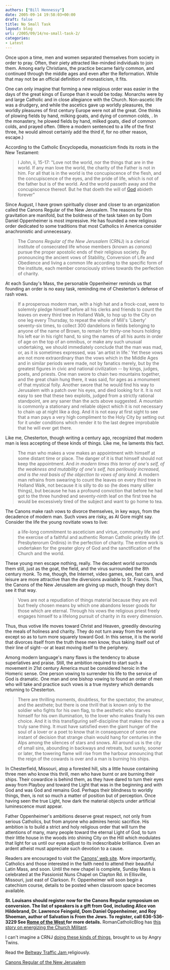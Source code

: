 ```yaml
---
authors: ["Bill Hennessy"]
date: 2005-09-14 19:58:03+00:00
draft: false
title: No Small Task
layout: blog
url: /2005/09/14/no-small-task-2/
categories:
- Latest
---
```


Once upon a time, men and women separated themselves from society in order to pray. Often, their piety attracted like-minded individuals to join them. Among early Christians, the practice became fairly common, and continued through the middle ages and even after the Reformation. While that may not be an official definition of monasticism, it fits.




One can only imagine that forming a new religious order was easier in the days of the great kings of Europe than it would be today. Monarchs were by and large Catholic and in close allegiance with the Church. Non-ascetic life was a drudgery, and while the ascetics gave up worldly pleasures, the worldly pleasures of first century Europe were not all the great. One thinks of plowing fields by hand, milking goats, and dying of common colds, . In the monastery, he plowed fields by hand, milked goats, died of common colds, and prayed often. (Were a modern sentenced to a life of the first three, he would almost certainly add the third if, for no other reason, escape.)




According to the Catholic Encyclopedia, monasticism finds its roots in the New Testament:




> 

> 
> I John, ii, 15-17: "Love not the world, nor the things that are in the world. If any man love the world, the charity of the Father is not in him. For all that is in the world is the concupiscence of the flesh, and the concupiscence of the eyes, and the pride of life, which is not of the father but is of the world. And the world passeth away and the concupiscence thereof. But he that doeth the will of [God](https://www.newadvent.org/cathen/06608a.htm) abideth forever"
> 
> 




Since August, I have grown spiritually closer and closer to an organization called the Canons Regular of the New Jerusalem. The reasons for this gravitation are manifold, but the boldness of the task taken on by Dom Daniel Oppenheimer is most impressive. He has founded a new religious order dedicated to some traditions that most Catholics in America consider anachronistic and unnecessary.




> 

> 
> The _Canons Regular of the New Jerusalem_ (CRNJ) is a clerical institute of consecrated life whose members (known as _canons_) pursue the proper apostolic ends of their religious society. By pronouncing the ancient vows of Stability, Conversion of Life and Obedience and living a common life according to the specific form of the institute, each member consciously strives towards the perfection of charity.
> 
> 




At each Sunday's Mass, the personable Oppenheimer reminds us that founding an order is no easy task, reminding me of Chesterton's defense of rash vows.




> 

> 
> If a prosperous modern man, with a high hat and a frock-coat, were to solemnly pledge himself before all his clerks and friends to count the leaves on every third tree in Holland Walk, to hop up to the City on one leg every Thursday, to repeat the whole of Mill's 'Liberty' seventy-six times, to collect 300 dandelions in fields belonging to anyone of the name of Brown, to remain for thirty-one hours holding his left ear in his right hand, to sing the names of all his aunts in order of age on the top of an omnibus, or make any such unusual undertaking, we should immediately conclude that the man was mad, or, as it is sometimes expressed, was 'an artist in life.' Yet these vows are not more extraordinary than the vows which in the Middle Ages and in similar periods were made, not by fanatics merely, but by the greatest figures in civic and national civilization -- by kings, judges, poets, and priests. One man swore to chain two mountains together, and the great chain hung there, it was said, for ages as a monument of that mystical folly. Another swore that he would find his way to Jerusalem with a patch over his eyes, and died looking for it. It is not easy to see that these two exploits, judged from a strictly rational standpoint, are any saner than the acts above suggested. A mountain is commonly a stationary and reliable object which it is not necessary to chain up at night like a dog. And it is not easy at first sight to see that a man pays a very high compliment to the Holy City by setting out for it under conditions which render it to the last degree improbable that he will ever get there. 
> 
> 




Like me, Chesterton, though writing a century ago, recognized that modern man is less accepting of these kinds of things. Like me, he laments this fact.




> 

> 
> The man who makes a vow makes an appointment with himself at some distant time or place. The danger of it is that himself should not keep the appointment. And _in modern times this terror of one's self, of the weakness and mutability of one's self, has perilously increased, and is the real basis of the objection to vows of any kind_. A modern man refrains from swearing to count the leaves on every third tree in Holland Walk, not because it is silly to do so (he does many sillier things), but because he has a profound conviction that before he had got to the three hundred and seventy-ninth leaf on the first tree he would be excessively tired of the subject and want to go home to tea.
> 
> 




The Canons make rash vows to divorce themselves, in key ways, from the decadence of modern man. Such vows are risky, as Al Gore might say. Consider the life the young novitiate vows to live:




> 

> 
> a life-long commitment to asceticism and virtue, community life and the exercise of a faithful and authentic Roman Catholic priestly life (cf. Presbyterorum Ordinis) in the perfection of charity. The entire work is undertaken for the greater glory of God and the sanctification of the Church and the world.
> 
> 




These young men escape nothing, really. The decadent world surrounds them still, just as the goat, the field, and the virus surrounded the 8th century monk. To me, though, the Internet, video games, sex, fast cars, and leisure are more attractive than the diversions available to St. Francis. Thus, the Canons of the New Jerusalem are giving up much, though they don't see it that way.




> 

> 
> Vows are not a repudiation of things material because they are evil but freely chosen means by which one abandons lesser goods for those which are eternal. Through his vows the religious priest freely engages himself to a lifelong pursuit of charity in its every dimension.
> 
> 




Thus, thus votive life moves toward Christ and Heaven, greedily devouring the meals of holiness and charity. They do not turn away from the world except so as to turn more squarely toward God. In this sense, it is the world that divorces itself from the truth these men know, thus taking itself out of their line of sight--or at least moving itself to the periphery.




Among modern language's many flaws is the tendency to abuse superlatives and praise. Still, the ambition required to start such a movement in 21st century America must be considered heroic in the Homeric sense. One person vowing to surrender his life to the service of God is dramatic. One man and one bishop vowing to found an order of men who will take and practice such vows is a true mystery which demands returning to Chesterton.




> 

> 
> There are thrilling moments, doubtless, for the spectator, the amateur, and the aesthete; but there is one thrill that is known only to the soldier who fights for his own flag, to the aesthetic who starves himself for his own illumination, to the lover who makes finally his own choice. And it is this transfiguring self-discipline that makes the vow a truly sane thing. It must have satisfied even the giant hunger of the soul of a lover or a poet to know that in consequence of some one instant of decision that strange chain would hang for centuries in the Alps among the silences of stars and snows. All around us is the city of small sins, abounding in backways and retreats, but surely, sooner or later, the towering flame will rise from the harbour announcing that the reign of the cowards is over and a man is burning his ships.
> 
> 




In Chesterfield, Missouri, atop a forested hill, sits a little house containing three men who know this thrill, men who have burnt or are burning their ships. Their cowardice is behind them, as they have dared to turn their eyes away from Playboy and toward the Light that was in the beginning and with God and was God and remains God. Perhaps their blindness to worldly things, then, is not so much a matter of position but of perception. Once having seen the true Light, how dark the material objects under artificial luminescence must appear.




Father Oppenheimer's ambitions deserve great respect, not only from serious Catholics, but from anyone who admires heroic sacrifice. His ambition is to build a strict and holy religious order that will turn the attentions of many, many people toward the eternal Light of God, to turn their little house in the woods into shining City on the Hill which modulates that light for us until our eyes adjust to its indescribable brilliance. Even an ardent atheist must appreciate such devotion to a cause.




Readers are encouraged to visit the [Canons' web site](https://canonsregular.com/). More importantly, Catholics and those interested in the faith need to attend their beautiful Latin Mass, and soon. Until the new chapel is complete, Sunday Mass is celebrated at the Passionist Nuns Chapel on Clayton Rd. in Ellisville, Missouri, just east of Clarkson. Fr. Oppenheimer will soon begin a catechism course, details to be posted when classroom space becomes available.



**St. Louisans should register now for the Canons Regular symposium on conversion.  The list of speakers is a gift from God, including Alice von Hildebrand, Dr. Lawrence Feingold, Dom Daniel Oppenheimer, and Roy Shoeman, author of Salvation is From the Jews.  To register, call 636-536-3229
See [Rome of the West ](https://saint-louis.blogspot.com/2005/08/canons-regular-to-host-symposium-on.html)for more details.**
RomanCatholicBlog has [this story on energizing the Church Militant](https://romancatholicblog.typepad.com/roman_catholic_blog/2005/09/miles_jesu.html).

I can't imagine a CRNJ [doing these kinds of things](https://angrytwins.blogspot.com/2005/09/more-liturgical-abuse-by-cardinal.html), brought to us by Angry Twins.

Read the [Beltway Traffic Jam ](https://www.outsidethebeltway.com/archives/12004)religiously.

[Canons Regular of the New Jerusalem](https://technorati.com/tag/Canons+Regular+of+the+New+Jerusalem)
